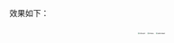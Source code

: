 效果如下：

<center>
  <img src="https://img.lazyme.cn/img/shouye.jpg" alt="shouye" style="zoom:20%;" >
  <img src="https://img.lazyme.cn/img/renwu.jpg" alt="renwu" style="zoom:20%;" />
  <img src="https://img.lazyme.cn/img/astronaut.jpg" alt="astronaut" style="zoom:20%;" />
</center>  

  




